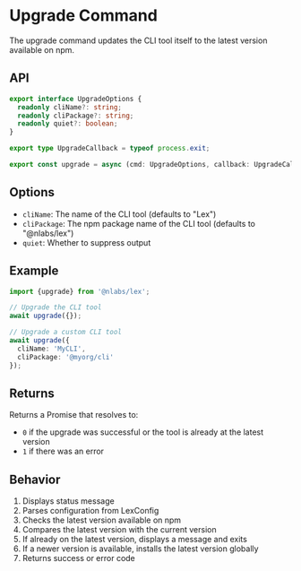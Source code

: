 # Upgrade Command

The upgrade command updates the CLI tool itself to the latest version available on npm.

## API

```typescript
export interface UpgradeOptions {
  readonly cliName?: string;
  readonly cliPackage?: string;
  readonly quiet?: boolean;
}

export type UpgradeCallback = typeof process.exit;

export const upgrade = async (cmd: UpgradeOptions, callback: UpgradeCallback = process.exit): Promise<number>
```

## Options

- `cliName`: The name of the CLI tool (defaults to "Lex")
- `cliPackage`: The npm package name of the CLI tool (defaults to "@nlabs/lex")
- `quiet`: Whether to suppress output

## Example

```typescript
import {upgrade} from '@nlabs/lex';

// Upgrade the CLI tool
await upgrade({});

// Upgrade a custom CLI tool
await upgrade({
  cliName: 'MyCLI',
  cliPackage: '@myorg/cli'
});
```

## Returns

Returns a Promise that resolves to:
- `0` if the upgrade was successful or the tool is already at the latest version
- `1` if there was an error

## Behavior

1. Displays status message
2. Parses configuration from LexConfig
3. Checks the latest version available on npm
4. Compares the latest version with the current version
5. If already on the latest version, displays a message and exits
6. If a newer version is available, installs the latest version globally
7. Returns success or error code 